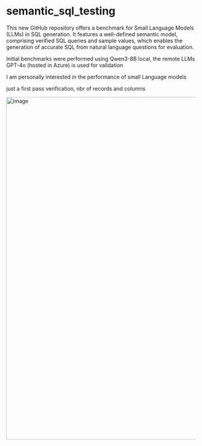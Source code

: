 # semantic_sql_testing

This new GitHub repository offers a benchmark for Small Language Models (LLMs) in SQL generation. It features a well-defined semantic model, comprising verified SQL queries and sample values, which enables the generation of accurate SQL from natural language questions for evaluation.

Initial benchmarks were performed using Qwen3-8B local, the remote LLMs GPT-4o (hosted in Azure) is used for validation

I am personally interested in the performance of small Language models 

just a first pass verification, nbr of records and columns

<img width="908" alt="image" src="https://github.com/user-attachments/assets/b7b6c7d5-c938-4bc5-8b50-1b16996b2244" />

